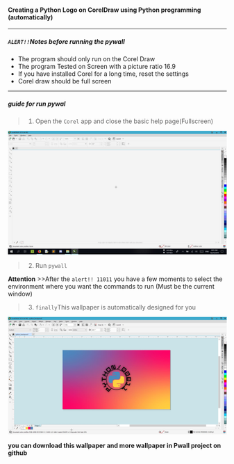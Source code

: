 #### Creating a Python Logo on CorelDraw using Python programming (automatically)
___________________________________________________________________________________________________________________________________________
##### `ALERT!!`Notes before running the pywall
  * The program should only run on the Corel Draw
  * The program Tested on Screen with a picture ratio 16.9
  * If you have installed Corel for a long time, reset the settings
  * Corel draw should be full screen
___________________________________________________________________________________________________________________________________________  
##### guide for run pywal
 
 >1. Open the `Corel` app and close the basic help page(Fullscreen)
 
 ![Philadelphia's Magic Gardens. This place was so cool!](/photos/open_corel.jpg)
 
 >2. Run `pywall`
 
**Attention** >>After the `alert!! 11011` you have a few moments to select the environment where you want the commands to run (Must be the current window)

 >3. `finally`This wallpaper is automatically designed for you
 
 ![Philadelphia's Magic Gardens. This place was so cool!](/photos/output_pywall.jpg) 
 
 
 **you can download this wallpaper and more wallpaper in Pwall project on github**

